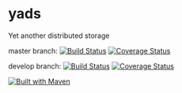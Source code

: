 # yads
Yet another distributed storage

master branch:
[![Build Status](https://travis-ci.org/srgg/yads.svg?branch=master)](https://travis-ci.org/srgg/yads) 
[![Coverage Status](https://coveralls.io/repos/github/srgg/yads/badge.svg?branch=master)](https://coveralls.io/github/srgg/yads?branch=master)

develop branch:
[![Build Status](https://travis-ci.org/srgg/yads.svg?branch=develop)](https://travis-ci.org/srgg/yads) 
[![Coverage Status](https://coveralls.io/repos/github/srgg/yads/badge.svg?branch=develop)](https://coveralls.io/github/srgg/yads?branch=develop)

[![Built with Maven](http://maven.apache.org/images/logos/maven-feather.png)](http://owner.newinstance.it/maven-site/)
